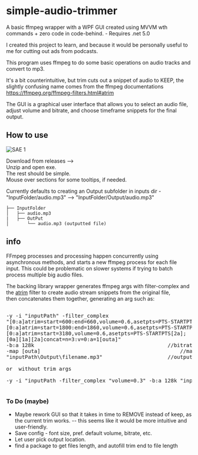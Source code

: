 # simple-audio-trimmer
A basic ffmpeg wrapper with a WPF GUI created using MVVM wth commands + zero code in code-behind. - Requires .net 5.0 

I created this project to learn, and because it would be personally useful to me for cutting out ads from podcasts.

This program uses ffmpeg to do some basic operations on audio tracks and convert to mp3.

It's a bit counterintuitive, but trim cuts out a snippet of audio to KEEP, the slightly confusing name comes from the ffmpeg documentations https://ffmpeg.org/ffmpeg-filters.html#atrim


The GUI is a graphical user interface that allows you to select an audio file, adjust volume and bitrate, and choose timeframe snippets for the final output. 


## How to use
![SAE 1](https://user-images.githubusercontent.com/70348218/164958899-d627bbc8-ce16-4c91-8dbe-81755580fd73.png)


Download from releases -->  
Unzip and open exe.  
The rest should be simple.  
Mouse over sections for some tooltips, if needed.

Currently defaults to creating an Output subfolder in inputs dir -  
"InputFolder/audio.mp3" --> "InputFolder/Output/audio.mp3"
```
├── InputFolder
│   ├── audio.mp3
|   ├── OutPut
│       └── audio.mp3 (outputted file)
```

## info
FFmpeg processes and processing happen concurrently using asynchronous methods, and starts a new ffmpeg process for each file input.
This could be problematic on slower systems if trying to batch process multiple big audio files.


The backing library wrapper generates ffmpeg args with filter-complex and the [atrim](https://ffmpeg.org/ffmpeg-filters.html#atrim) filter to create audio stream snippets from the original file,  
then concatenates them together, generating an arg such as:  

<pre> 
-y -i "inputPath" -filter_complex                                    //input path  -y means output file will be overridden, if exists
"[0:a]atrim=start=600:end=660,volume=0.6,asetpts=PTS-STARTPTS[0a];   //trim arg 1  
[0:a]atrim=start=1800:end=1860,volume=0.6,asetpts=PTS-STARTPTS[1a];  //trim arg 2, etc.  
[0:a]atrim=start=3180,volume=0.6,asetpts=PTS-STARTPTS[2a];  
[0a][1a][2a]concat=n=3:v=0:a=1[outa]" 	                       	//trim concat arg  
-b:a 128k 		                        	      	//bitrate arg  
-map [outa] 			                                //map stream select arg  
"inputPath\Output\filename.mp3" 			      	//outputs to a subfolder called Output (if doesn't exist, dir created)
  
or  without trim args
 
-y -i "inputPath -filter_complex "volume=0.3" -b:a 128k "inputPath\Output\filename.mp3"
  </pre>
  
### To Do (maybe)

* Maybe rework GUI so that it takes in time to REMOVE instead of keep, as the current trim works. -- this seems like it would be more intuitive and user-friendly.
* Save config - font size, pref. default volume, bitrate, etc.
* Let user pick output location.
* find a package to get files length, and autofill trim end to file length
